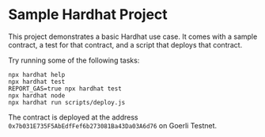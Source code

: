 # Sample Hardhat Project

This project demonstrates a basic Hardhat use case. It comes with a sample contract, a test for that contract, and a script that deploys that contract.

Try running some of the following tasks:

```shell
npx hardhat help
npx hardhat test
REPORT_GAS=true npx hardhat test
npx hardhat node
npx hardhat run scripts/deploy.js
```
The contract is deployed at the address ```0x7b031E735F5AbEdfFef6b273081Ba43Da03A6d76``` on Goerli Testnet.